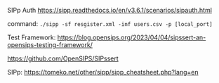SIPp Auth
https://sipp.readthedocs.io/en/v3.6.1/scenarios/sipauth.html

command:
`./sipp -sf resgister.xml -inf users.csv -p [local_port]`



Test Framework:
https://blog.opensips.org/2023/04/04/sipssert-an-opensips-testing-framework/

https://github.com/OpenSIPS/SIPssert


SIPp:
https://tomeko.net/other/sipp/sipp_cheatsheet.php?lang=en

